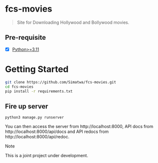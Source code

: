 # fcs-movies

> Site for Downloading Hollywood and Bollywood movies.

## Pre-requisite

- [x] [Python>=3.11](https://python.org)

# Getting Started

```sh
git clone https://github.com/Simatwa/fcs-movies.git
cd fcs-movies
pip install -r requirements.txt
```

## Fire up server

```
python3 manage.py runserver
```

You can then access the server from http://localhost:8000, API docs from http://localhost:8000/api/docs and API redocs from http://localhost:8000/api/redoc.

> [!NOTE]
> This is a joint project under development.
